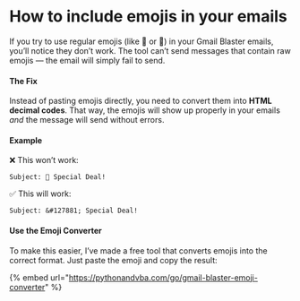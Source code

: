 # How to include emojis in your emails

If you try to use regular emojis (like 🎉 or 💸) in your Gmail Blaster emails, you’ll notice they don’t work. The tool can’t send messages that contain raw emojis — the email will simply fail to send.

#### The Fix

Instead of pasting emojis directly, you need to convert them into **HTML decimal codes**. That way, the emojis will show up properly in your emails _and_ the message will send without errors.

#### Example

❌ This won’t work:

```
Subject: 🎉 Special Deal!
```

✅ This will work:

```
Subject: &#127881; Special Deal!
```

#### Use the Emoji Converter

To make this easier, I’ve made a free tool that converts emojis into the correct format. Just paste the emoji and copy the result:

{% embed url="https://pythonandvba.com/go/gmail-blaster-emoji-converter" %}
